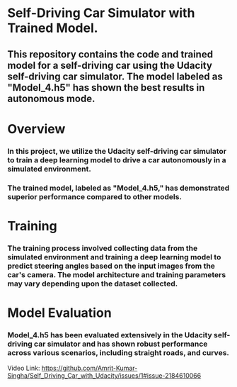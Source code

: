 # Self-Driving Car Simulator with Trained Model.
## This repository contains the code and trained model for a self-driving car using the Udacity self-driving car simulator. The model labeled as "Model_4.h5" has shown the best results in autonomous mode.

# Overview
### In this project, we utilize the Udacity self-driving car simulator to train a deep learning model to drive a car autonomously in a simulated environment. 
### The trained model, labeled as "Model_4.h5," has demonstrated superior performance compared to other models.

# Training
### The training process involved collecting data from the simulated environment and training a deep learning model to predict steering angles based on the input images from the car's camera. The model architecture and training parameters may vary depending upon the dataset collected.
# Model Evaluation
### Model_4.h5 has been evaluated extensively in the Udacity self-driving car simulator and has shown robust performance across various scenarios, including straight roads, and curves.
Video Link: https://github.com/Amrit-Kumar-Singha/Self_Driving_Car_with_Udacity/issues/1#issue-2184610066
